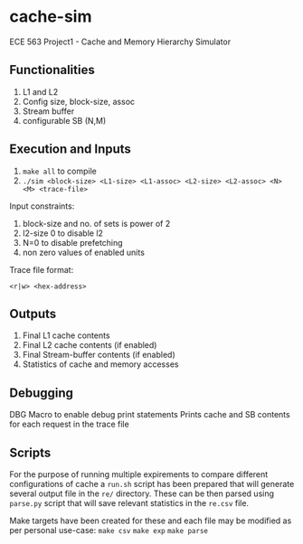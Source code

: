 # cache-sim
ECE 563 Project1 - Cache and Memory Hierarchy Simulator

## Functionalities
1. L1 and L2
2. Config size, block-size, assoc
3. Stream buffer 
4. configurable SB (N,M)

## Execution and Inputs

1. `make all` to compile
2. `./sim <block-size> <L1-size> <L1-assoc> <L2-size> <L2-assoc> <N> <M> <trace-file>`

Input constraints:
1. block-size and no. of sets is power of 2
2. l2-size 0 to disable l2
3. N=0 to disable prefetching
4. non zero values of enabled units

Trace file format:

`<r|w> <hex-address>`

## Outputs

1. Final L1 cache contents
2. Final L2 cache contents (if enabled)
3. Final Stream-buffer contents (if enabled)
4. Statistics of cache and memory accesses

## Debugging

DBG Macro to enable debug print statements
Prints cache and SB contents for each request in the trace file

## Scripts

For the purpose of running multiple expirements to compare different configurations of cache
a `run.sh` script has been prepared that will generate several output file in the `re/` directory.
These can be then parsed using `parse.py` script that will save relevant statistics in the `re.csv` file.

Make targets have been created for these and each file may be modified as per personal use-case:
`make csv`
`make exp`
`make parse`
